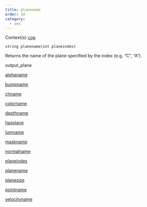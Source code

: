 ```yaml
---
title: planename
order: 34
category:
  - vex
---
```




Context(s)
[cop](../contexts/cop.html)

`string planename(int planeindex)`

Returns the name of the plane specified by the index (e.g. “C”, “A”).


output_plane

[alphaname](alphaname.html)

[bumpname](bumpname.html)

[chname](chname.html)

[colorname](colorname.html)

[depthname](depthname.html)

[hasplane](hasplane.html)

[lumname](lumname.html)

[maskname](maskname.html)

[normalname](normalname.html)

[planeindex](planeindex.html)

[planename](planename.html)

[planesize](planesize.html)

[pointname](pointname.html)

[velocityname](velocityname.html)
